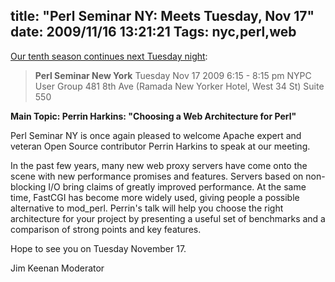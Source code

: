 title: "Perl Seminar NY: Meets Tuesday, Nov 17"
date: 2009/11/16 13:21:21
Tags: nyc,perl,web
---
<a href="http://tech.groups.yahoo.com/group/perlsemny/message/934">Our tenth season continues next Tuesday night</a>:
<blockquote><strong>Perl Seminar New York</strong>
Tuesday Nov 17 2009
6:15 - 8:15 pm
NYPC User Group
481 8th Ave (Ramada New Yorker Hotel, West 34 St)
Suite 550</blockquote>
<strong>Main Topic: Perrin Harkins: "Choosing a Web Architecture for Perl"</strong>

Perl Seminar NY is once again pleased to welcome Apache expert and veteran Open Source contributor Perrin Harkins to speak at our meeting.

In the past few years, many new web proxy servers have come onto the scene with new performance promises and features. Servers based on non-blocking I/O bring claims of greatly improved performance. At the same time, FastCGI has become more widely used, giving people a possible alternative to mod_perl. Perrin's talk will help you choose the right architecture for your project by presenting a useful set of benchmarks and a comparison of strong points and key features.

Hope to see you on Tuesday November 17.

Jim Keenan
Moderator